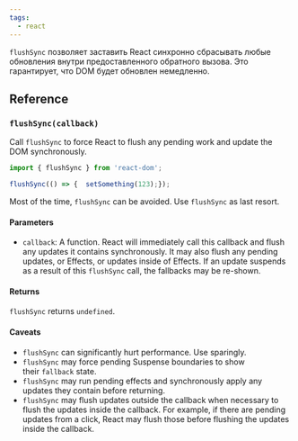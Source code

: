 ```yaml
---
tags:
  - react
---
```


`flushSync` позволяет заставить React синхронно сбрасывать любые обновления внутри предоставленного обратного вызова. Это гарантирует, что DOM будет обновлен немедленно.

## Reference

### `flushSync(callback)`

Call `flushSync` to force React to flush any pending work and update the DOM synchronously.

```jsx
import { flushSync } from 'react-dom';

flushSync(() => {  setSomething(123);});
```

Most of the time, `flushSync` can be avoided. Use `flushSync` as last resort.


#### Parameters

- `callback`: A function. React will immediately call this callback and flush any updates it contains synchronously. It may also flush any pending updates, or Effects, or updates inside of Effects. If an update suspends as a result of this `flushSync` call, the fallbacks may be re-shown.

#### Returns

`flushSync` returns `undefined`.

#### Caveats

- `flushSync` can significantly hurt performance. Use sparingly.
- `flushSync` may force pending Suspense boundaries to show their `fallback` state.
- `flushSync` may run pending effects and synchronously apply any updates they contain before returning.
- `flushSync` may flush updates outside the callback when necessary to flush the updates inside the callback. For example, if there are pending updates from a click, React may flush those before flushing the updates inside the callback.